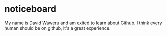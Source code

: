 # noticeboard
My name is David Waweru and am exited to learn about Github.
I think every human should be on github, it's a great experience.
